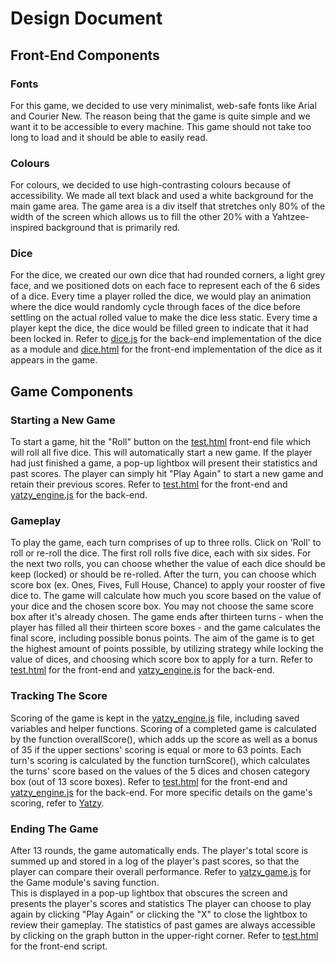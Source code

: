 # Design Document

## Front-End Components
### Fonts
For this game, we decided to use very minimalist, web-safe fonts like Arial and Courier New. The reason being that the game is quite simple and we want it to be accessible to every machine. This game should not take too long to load and it should be able to easily read.

### Colours
For colours, we decided to use high-contrasting colours because of accessibility. We made all text black and used a white background for the main game area. The game area is a div itself that stretches only 80% of the width of the screen which allows us to fill the other 20% with a Yahtzee-inspired background that is primarily red.

### Dice
For the dice, we created our own dice that had rounded corners, a light grey face, and we positioned dots on each face to represent each of the 6 sides of a dice. Every time a player rolled the dice, we would play an animation where the dice would randomly cycle through faces of the dice before settling on the actual rolled value to make the dice less static. Every time a player kept the dice, the dice would be filled green to indicate that it had been locked in. Refer to [dice.js](/public/assets/dice.js) for the back-end implementation of the dice as a module and [dice.html](/public/assets/design_system/dice.html) for the front-end implementation of the dice as it appears in the game.

## Game Components
### Starting a New Game
To start a game, hit the "Roll" button on the [test.html](/public/test.html) front-end file which will roll all five dice. This will automatically start a new game. If the player had just finished a game, a pop-up lightbox will present their statistics and past scores. The player can simply hit "Play Again" to start a new game and retain their previous scores. Refer to [test.html](/public/test.html) for the front-end and [yatzy_engine.js](/public/assets/yatzy_engine.js) for the back-end.

### Gameplay
To play the game, each turn comprises of up to three rolls. Click on 'Roll' to roll or re-roll the dice. The first roll rolls five dice, each with six sides. For the next two rolls, you can choose whether the value of each dice should be keep (locked) or should be re-rolled. After the turn, you can choose which score box (ex. Ones, Fives, Full House, Chance) to apply your rooster of five dice to. The game will calculate how much you score based on the value of your dice and the chosen score box. You may not choose the same score box after it's already chosen. The game ends after thirteen turns - when the player has filled all their thirteen score boxes - and the game calculates the final score, including possible bonus points. The aim of the game is to get the highest amount of points possible, by utilizing strategy while locking the value of dices, and choosing which score box to apply for a turn. Refer to [test.html](/public/test.html) for the front-end and [yatzy_engine.js](/public/assets/yatzy_engine.js) for the back-end.

### Tracking The Score
Scoring of the game is kept in the [yatzy_engine.js](/public/assets/yatzy_engine.js) file, including saved variables and helper functions. Scoring of a completed game is calculated by the function overallScore(), which adds up the score as well as a bonus of 35 if the upper sections' scoring is equal or more to 63 points. Each turn's scoring is calculated by the function turnScore(), which calculates the turns' score based on the values of the 5 dices and chosen category box (out of 13 score boxes). Refer to [test.html](/public/test.html) for the front-end and [yatzy_engine.js](/public/assets/yatzy_engine.js) for the back-end.
For more specific details on the game's scoring, refer to [Yatzy](https://en.wikipedia.org/wiki/Yatzy).

### Ending The Game
After 13 rounds, the game automatically ends. The player's total score is summed up and stored in a log of the player's past scores, so that the player can compare their overall performance. Refer to [yatzy_game.js](/public/assets/yatzy_game.js) for the Game module's saving function.  
This is displayed in a pop-up lightbox that obscures the screen and presents the player's scores and statistics The player can choose to play again by clicking "Play Again" or clicking the "X" to close the lightbox to review their gameplay. The statistics of past games are always accessible by clicking on the graph button in the upper-right corner. Refer to [test.html](/public/test.html) for the front-end script.